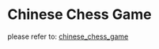 # Chinese Chess Game

please refer to:
[chinese_chess_game](https://github.com/GeniusDai/kingpin/tree/dev/examples/chinese_chess_game)